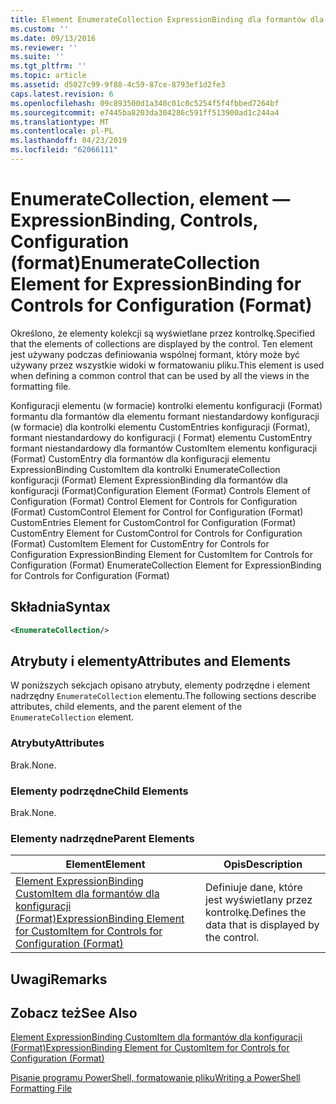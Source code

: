 ```yaml
---
title: Element EnumerateCollection ExpressionBinding dla formantów dla konfiguracji (Format) | Dokumentacja firmy Microsoft
ms.custom: ''
ms.date: 09/13/2016
ms.reviewer: ''
ms.suite: ''
ms.tgt_pltfrm: ''
ms.topic: article
ms.assetid: d5027c99-9f88-4c59-87ce-8793ef1d2fe3
caps.latest.revision: 6
ms.openlocfilehash: 09c893500d1a340c01c0c5254f5f4fbbed7264bf
ms.sourcegitcommit: e7445ba8203da304286c591ff513900ad1c244a4
ms.translationtype: MT
ms.contentlocale: pl-PL
ms.lasthandoff: 04/23/2019
ms.locfileid: "62066111"
---
```

# <a name="enumeratecollection-element-for-expressionbinding-for-controls-for-configuration-format"></a><span data-ttu-id="479a6-102">EnumerateCollection, element — ExpressionBinding, Controls, Configuration (format)</span><span class="sxs-lookup"><span data-stu-id="479a6-102">EnumerateCollection Element for ExpressionBinding for Controls for Configuration (Format)</span></span>

<span data-ttu-id="479a6-103">Określono, że elementy kolekcji są wyświetlane przez kontrolkę.</span><span class="sxs-lookup"><span data-stu-id="479a6-103">Specified that the elements of collections are displayed by the control.</span></span> <span data-ttu-id="479a6-104">Ten element jest używany podczas definiowania wspólnej formant, który może być używany przez wszystkie widoki w formatowaniu pliku.</span><span class="sxs-lookup"><span data-stu-id="479a6-104">This element is used when defining a common control that can be used by all the views in the formatting file.</span></span>

<span data-ttu-id="479a6-105">Konfiguracji elementu (w formacie) kontrolki elementu konfiguracji (Format) formantu dla formantów dla elementu formant niestandardowy konfiguracji (w formacie) dla kontrolki elementu CustomEntries konfiguracji (Format), formant niestandardowy do konfiguracji ( Format) elementu CustomEntry formant niestandardowy dla formantów CustomItem elementu konfiguracji (Format) CustomEntry dla formantów dla konfiguracji elementu ExpressionBinding CustomItem dla kontrolki EnumerateCollection konfiguracji (Format) Element ExpressionBinding dla formantów dla konfiguracji (Format)</span><span class="sxs-lookup"><span data-stu-id="479a6-105">Configuration Element (Format) Controls Element of Configuration (Format) Control Element for Controls for Configuration (Format) CustomControl Element for Control for Configuration (Format) CustomEntries Element for CustomControl for Configuration (Format) CustomEntry Element for CustomControl for Controls for Configuration (Format) CustomItem Element for CustomEntry for Controls for Configuration ExpressionBinding Element for CustomItem for Controls for Configuration (Format) EnumerateCollection Element for ExpressionBinding for Controls for Configuration (Format)</span></span>

## <a name="syntax"></a><span data-ttu-id="479a6-106">Składnia</span><span class="sxs-lookup"><span data-stu-id="479a6-106">Syntax</span></span>

```xml
<EnumerateCollection/>
```

## <a name="attributes-and-elements"></a><span data-ttu-id="479a6-107">Atrybuty i elementy</span><span class="sxs-lookup"><span data-stu-id="479a6-107">Attributes and Elements</span></span>

<span data-ttu-id="479a6-108">W poniższych sekcjach opisano atrybuty, elementy podrzędne i element nadrzędny `EnumerateCollection` elementu.</span><span class="sxs-lookup"><span data-stu-id="479a6-108">The following sections describe attributes, child elements, and the parent element of the `EnumerateCollection` element.</span></span>

### <a name="attributes"></a><span data-ttu-id="479a6-109">Atrybuty</span><span class="sxs-lookup"><span data-stu-id="479a6-109">Attributes</span></span>

<span data-ttu-id="479a6-110">Brak.</span><span class="sxs-lookup"><span data-stu-id="479a6-110">None.</span></span>

### <a name="child-elements"></a><span data-ttu-id="479a6-111">Elementy podrzędne</span><span class="sxs-lookup"><span data-stu-id="479a6-111">Child Elements</span></span>

<span data-ttu-id="479a6-112">Brak.</span><span class="sxs-lookup"><span data-stu-id="479a6-112">None.</span></span>

### <a name="parent-elements"></a><span data-ttu-id="479a6-113">Elementy nadrzędne</span><span class="sxs-lookup"><span data-stu-id="479a6-113">Parent Elements</span></span>

|<span data-ttu-id="479a6-114">Element</span><span class="sxs-lookup"><span data-stu-id="479a6-114">Element</span></span>|<span data-ttu-id="479a6-115">Opis</span><span class="sxs-lookup"><span data-stu-id="479a6-115">Description</span></span>|
|-------------|-----------------|
|[<span data-ttu-id="479a6-116">Element ExpressionBinding CustomItem dla formantów dla konfiguracji (Format)</span><span class="sxs-lookup"><span data-stu-id="479a6-116">ExpressionBinding Element for CustomItem for Controls for Configuration (Format)</span></span>](./expressionbinding-element-for-customitem-for-controls-for-configuration-format.md)|<span data-ttu-id="479a6-117">Definiuje dane, które jest wyświetlany przez kontrolkę.</span><span class="sxs-lookup"><span data-stu-id="479a6-117">Defines the data that is displayed by the control.</span></span>|

## <a name="remarks"></a><span data-ttu-id="479a6-118">Uwagi</span><span class="sxs-lookup"><span data-stu-id="479a6-118">Remarks</span></span>

## <a name="see-also"></a><span data-ttu-id="479a6-119">Zobacz też</span><span class="sxs-lookup"><span data-stu-id="479a6-119">See Also</span></span>

[<span data-ttu-id="479a6-120">Element ExpressionBinding CustomItem dla formantów dla konfiguracji (Format)</span><span class="sxs-lookup"><span data-stu-id="479a6-120">ExpressionBinding Element for CustomItem for Controls for Configuration (Format)</span></span>](./expressionbinding-element-for-customitem-for-controls-for-configuration-format.md)

[<span data-ttu-id="479a6-121">Pisanie programu PowerShell, formatowanie pliku</span><span class="sxs-lookup"><span data-stu-id="479a6-121">Writing a PowerShell Formatting File</span></span>](./writing-a-powershell-formatting-file.md)
